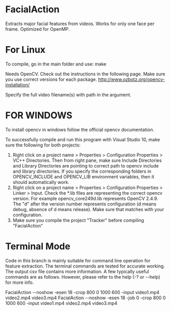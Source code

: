 FacialAction
============
Extracts major facial features from videos. Works for only one face per frame. Optimized for OpenMP. 

For Linux
==========
To compile, go in the main folder and use:
make

Needs OpenCV. Check out the instructions in the following page. Make sure you use correct versions for each package.
http://www.ozbotz.org/opencv-installation/

Specify the full video filename(s) with path in the argument.

FOR WINDOWS
===========
To install opencv in windows follow the official opencv documentation.

To successfully compile and run this program with Visual Studio 10, make sure the following for both projects:

1. Right click on a project name > Properties > Configuration Properties > VC++ Directories. Then from right pane, make sure Include Directories and Library Directories are pointing to correct path to opencv include and library directories. If you specify the corresponding folders in OPENCV_INCLUDE and OPENCV_LIB environment variables, then it should automatically work.
2. Right click on a project name > Properties > Configuration Properties > Linker > Input. Check the *.lib files are representing the correct opencv version. For example opencv_core249d.lib represents OpenCV 2.4.9. The "d" after the version number represents configuration (d means debug, absence of d means release). Make sure that matches with your configuration.
3. Make sure you compile the project "Tracker" before compiling "FacialAction"

Terminal Mode
================================
Code in this branch is mainly suitable for command line operation for feature extraction. The terminal commands are tested for accurate working. The output csv file contains more information. A few typically useful commands are as follows. However, please refer to the help (-? or --help) for more info.

FacialAction --noshow -esen 18 -crop 800 0 1000 600 -input video1.mp4 video2.mp4 video3.mp4
FacialAction --noshow -esen 18 -job 0 -crop 800 0 1000 600 -input video1.mp4 video2.mp4 video3.mp4